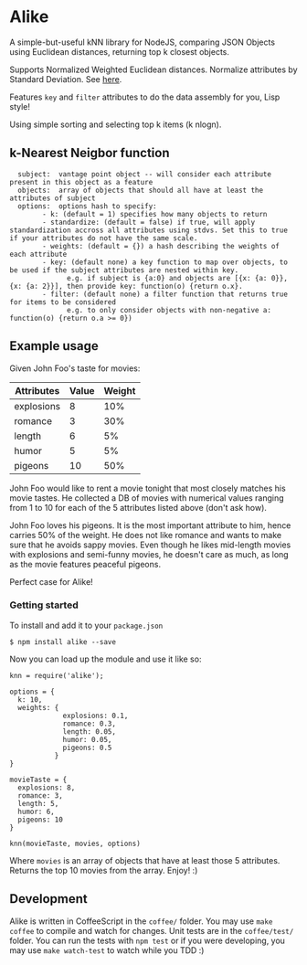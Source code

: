 Alike
=============

A simple-but-useful kNN library for NodeJS, comparing JSON Objects using Euclidean distances, returning top k closest objects.

Supports Normalized Weighted Euclidean distances. Normalize attributes by Standard Deviation. See [here](http://www.econ.upf.edu/~michael/stanford/maeb4.pdf).

Features `key` and `filter` attributes to do the data assembly for you, Lisp style!

Using simple sorting and selecting top k items (k nlogn).

## k-Nearest Neigbor function
```
  subject:  vantage point object -- will consider each attribute present in this object as a feature
  objects:  array of objects that should all have at least the attributes of subject
  options:  options hash to specify:
        - k: (default = 1) specifies how many objects to return
        - standardize: (default = false) if true, will apply standardization accross all attributes using stdvs. Set this to true if your attributes do not have the same scale.
        - weights: (default = {}) a hash describing the weights of each attribute
        - key: (default none) a key function to map over objects, to be used if the subject attributes are nested within key.
              e.g. if subject is {a:0} and objects are [{x: {a: 0}},{x: {a: 2}}], then provide key: function(o) {return o.x}.
        - filter: (default none) a filter function that returns true for items to be considered
              e.g. to only consider objects with non-negative a: function(o) {return o.a >= 0})
```
## Example usage

Given John Foo's taste for movies:

<table>
  <thead>
    <th>Attributes</th>
    <th>Value</th>
    <th>Weight</th>
  </thead>
  <tr>
    <td>explosions</td><td>8</td><td>10%</td>
  </tr>
  <tr>
    <td>romance</td><td>3</td><td>30%</td>
  </tr>
  <tr>
    <td>length</td><td>6</td><td>5%</td>
  </tr>
  <tr>
    <td>humor</td><td>5</td><td>5%</td>
  </tr>
  <tr>
    <td>pigeons</td><td>10</td><td>50%</td>
  </tr>
</table>

John Foo would like to rent a movie tonight that most closely matches his movie tastes. He collected a DB of movies with numerical values ranging from 1 to 10 for each of the 5 attributes listed above (don't ask how).

John Foo loves his pigeons. It is the most important attribute to him, hence carries 50% of the weight. He does not like romance and wants to make sure that he avoids sappy movies. Even though he likes mid-length movies with explosions and semi-funny movies, he doesn't care as much, as long as the movie features peaceful pigeons.

Perfect case for Alike!

### Getting started

To install and add it to your `package.json`

```
$ npm install alike --save
```

Now you can load up the module and use it like so:

```
knn = require('alike');

options = {
  k: 10,
  weights: {
             explosions: 0.1,
             romance: 0.3,
             length: 0.05,
             humor: 0.05,
             pigeons: 0.5
           }
}

movieTaste = {
  explosions: 8,
  romance: 3,
  length: 5,
  humor: 6,
  pigeons: 10
}

knn(movieTaste, movies, options)
```

Where `movies` is an array of objects that have at least those 5 attributes. Returns the top 10 movies from the array. Enjoy! :)

## Development

Alike is written in CoffeeScript in the `coffee/` folder. You may use `make coffee` to compile and watch for changes. Unit tests are in the `coffee/test/` folder. You can run the tests with `npm test` or if you were developing, you may use `make watch-test` to watch while you TDD :)